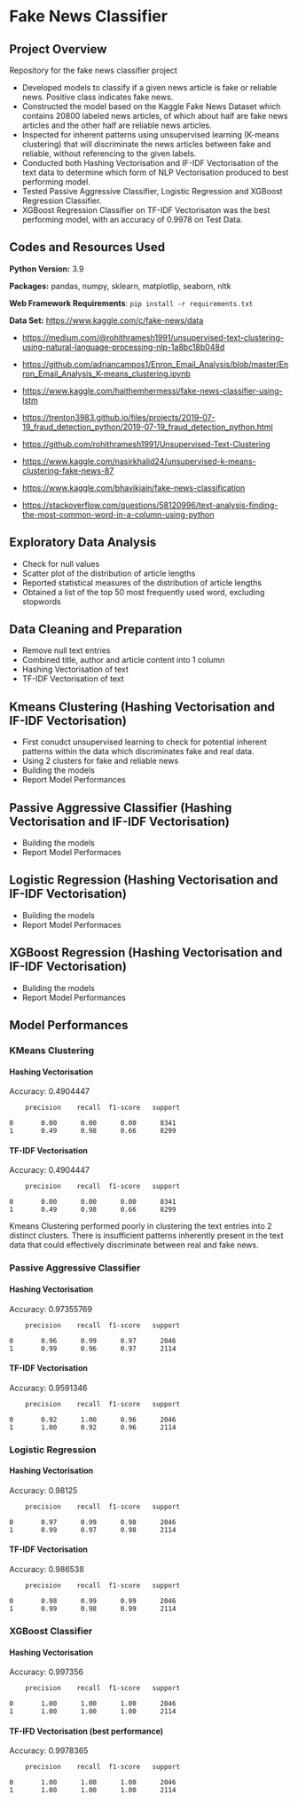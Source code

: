 # Fake News Classifier

## Project Overview

Repository for the fake news classifier project
- Developed models to classify if a given news article is fake or reliable news. Positive class indicates fake news. 
- Constructed the model based on the Kaggle Fake News Dataset which contains 20800 labeled news articles, of which about half are fake news articles and the other half are reliable news articles.
- Inspected for inherent patterns using unsupervised learning (K-means clustering) that will discriminate the news articles between fake and reliable, without referencing to the given labels.
- Conducted both Hashing Vectorisation and IF-IDF Vectorisation of the text data to determine which form of NLP Vectorisation produced to best performing model.
- Tested Passive Aggressive Classifier, Logistic Regression and XGBoost Regression Classifier. 
- XGBoost Regression Classifier on TF-IDF Vectorisaton was the best performing model, with an accuracy of 0.9978 on Test Data.
 
## Codes and Resources Used

**Python Version:** 3.9

**Packages:** pandas, numpy, sklearn, matplotlip, seaborn, nltk

**Web Framework Requirements**: ```pip install -r requirements.txt```

**Data Set:** https://www.kaggle.com/c/fake-news/data

- https://medium.com/@rohithramesh1991/unsupervised-text-clustering-using-natural-language-processing-nlp-1a8bc18b048d

- https://github.com/adriancampos1/Enron_Email_Analysis/blob/master/Enron_Email_Analysis_K-means_clustering.ipynb

- https://www.kaggle.com/haithemhermessi/fake-news-classifier-using-lstm

- https://trenton3983.github.io/files/projects/2019-07-19_fraud_detection_python/2019-07-19_fraud_detection_python.html

- https://github.com/rohithramesh1991/Unsupervised-Text-Clustering

- https://www.kaggle.com/nasirkhalid24/unsupervised-k-means-clustering-fake-news-87

- https://www.kaggle.com/bhavikjain/fake-news-classification 

- https://stackoverflow.com/questions/58120996/text-analysis-finding-the-most-common-word-in-a-column-using-python


 ## Exploratory Data Analysis
 
 - Check for null values
 - Scatter plot of the distribution of article lengths
 - Reported statistical measures of the distribution of article lengths
 - Obtained a list of the top 50 most frequently used word, excluding stopwords

## Data Cleaning and Preparation 

- Remove null text entries
- Combined title, author and article content into 1 column
- Hashing Vectorisation of text
- TF-IDF Vectorisation of text

## Kmeans Clustering (Hashing Vectorisation and IF-IDF Vectorisation)

- First conudct unsupervised learning to check for potential inherent patterns within the data which discriminates fake and real data.
- Using 2 clusters for fake and reliable news
- Building the models
- Report Model Performances

## Passive Aggressive Classifier (Hashing Vectorisation and IF-IDF Vectorisation)

- Building the models
- Report Model Performaces

## Logistic Regression (Hashing Vectorisation and IF-IDF Vectorisation)

- Building the models
- Report Model Performaces

## XGBoost Regression (Hashing Vectorisation and IF-IDF Vectorisation)

- Building the models
- Report Model Performances

## Model Performances

### KMeans Clustering

#### Hashing Vectorisation

Accuracy: 0.4904447

        precision    recall  f1-score   support

    0       0.00      0.00      0.00      8341
    1       0.49      0.98      0.66      8299

#### TF-IDF Vectorisation

Accuracy: 0.4904447

        precision    recall  f1-score   support

    0       0.00      0.00      0.00      8341
    1       0.49      0.98      0.66      8299


Kmeans Clustering performed poorly in clustering the text entries into 2 distinct clusters. There is insufficient patterns inherently present in the text data that could effectively discriminate between real and fake news.

### Passive Aggressive Classifier

#### Hashing Vectorisation

Accuracy: 0.97355769

        precision    recall  f1-score   support

    0       0.96      0.99      0.97      2046
    1       0.99      0.96      0.97      2114


#### TF-IDF Vectorisation

Accuracy: 0.9591346

        precision    recall  f1-score   support

    0       0.92      1.00      0.96      2046
    1       1.00      0.92      0.96      2114

### Logistic Regression

#### Hashing Vectorisation

Accuracy: 0.98125

        precision    recall  f1-score   support

    0       0.97      0.99      0.98      2046
    1       0.99      0.97      0.98      2114

#### TF-IDF Vectorisation

Accuracy: 0.986538

        precision    recall  f1-score   support

    0       0.98      0.99      0.99      2046
    1       0.99      0.98      0.99      2114

### XGBoost Classifier

#### Hashing Vectorisation

Accuracy: 0.997356

        precision    recall  f1-score   support

    0       1.00      1.00      1.00      2046
    1       1.00      1.00      1.00      2114

#### TF-IFD Vectorisation (best performance)

Accuracy: 0.9978365

        precision    recall  f1-score   support

    0       1.00      1.00      1.00      2046
    1       1.00      1.00      1.00      2114

